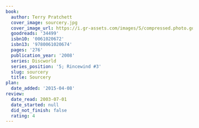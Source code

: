 ```yaml
---
book:
  author: Terry Pratchett
  cover_image: sourcery.jpg
  cover_image_url: https://i.gr-assets.com/images/S/compressed.photo.goodreads.com/books/1439607843l/34499._SY475_.jpg
  goodreads: '34499'
  isbn10: '0061020672'
  isbn13: '9780061020674'
  pages: '276'
  publication_year: '2008'
  series: Discworld
  series_position: '5; Rincewind #3'
  slug: sourcery
  title: Sourcery
plan:
  date_added: '2015-04-08'
review:
  date_read: 2003-07-01
  date_started: null
  did_not_finish: false
  rating: 4
---
```

